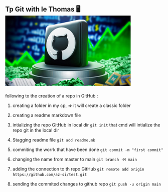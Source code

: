 Tp Git with le Thomas 🖥️
<br/>
<img src="img/git_wallpaper.jpg" alt="drawing" width="400"/>
---------------------------------------------------------
following to the creation of a repo in GitHub :

1. creating a folder in my cp,
	=> it will create a classic folder
2. creating a readme markdown file 
3. intializing the repo GitHub in local dir
```git init```
that cmd will intialize the repo git in the local dir


4. Stagging readme file
```git add readme.mk```

5. commiting the worrk that have been done
```git commit -m "first commit"```

6. changing the name from master to main
```git branch -M main```

7. adding the connection to th repo GitHub
```git remote add origin https://github.com/az-si/test.git```

8. sending the commited changes to github repo
```git push -u origin main```